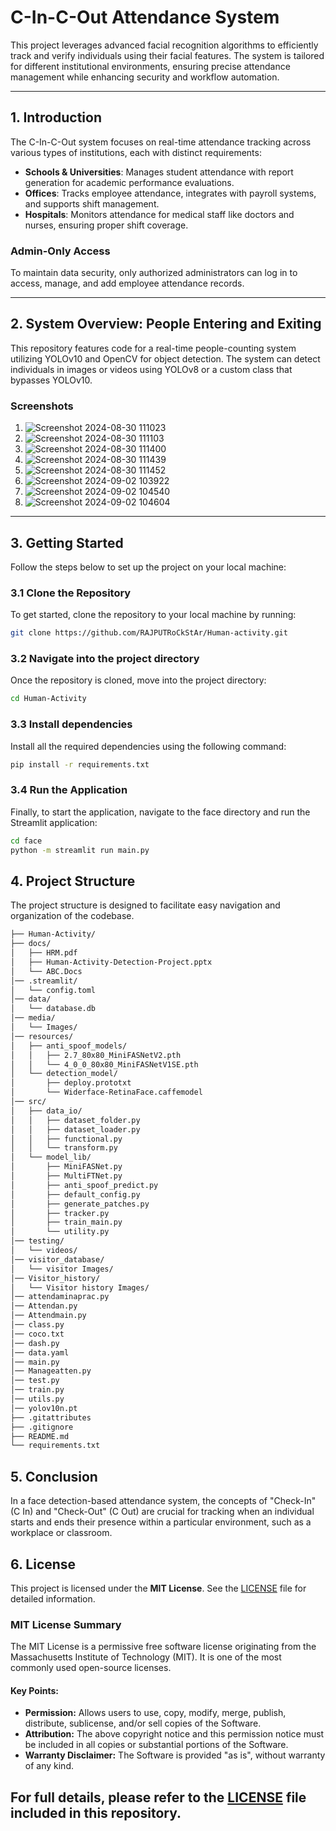 # **C-In-C-Out Attendance System**

This project leverages advanced facial recognition algorithms to efficiently track and verify individuals using their facial features. The system is tailored for different institutional environments, ensuring precise attendance management while enhancing security and workflow automation.

---

## **1. Introduction**

The C-In-C-Out system focuses on real-time attendance tracking across various types of institutions, each with distinct requirements:

- **Schools & Universities**: Manages student attendance with report generation for academic performance evaluations.
- **Offices**: Tracks employee attendance, integrates with payroll systems, and supports shift management.
- **Hospitals**: Monitors attendance for medical staff like doctors and nurses, ensuring proper shift coverage.

### **Admin-Only Access**

To maintain data security, only authorized administrators can log in to access, manage, and add employee attendance records.

---

## **2. System Overview: People Entering and Exiting**

This repository features code for a real-time people-counting system utilizing YOLOv10 and OpenCV for object detection. The system can detect individuals in images or videos using YOLOv8 or a custom class that bypasses YOLOv10.

### **Screenshots**
1. ![Screenshot 2024-08-30 111023](https://github.com/user-attachments/assets/7a6fa99c-4236-49b0-950d-20137556e782)
2. ![Screenshot 2024-08-30 111103](https://github.com/user-attachments/assets/c34aa0c7-9c17-4e88-99f6-b8fa3545d197)
3. ![Screenshot 2024-08-30 111400](https://github.com/user-attachments/assets/92269665-9656-46b0-a139-4e8f2d1ea39d)
4. ![Screenshot 2024-08-30 111439](https://github.com/user-attachments/assets/e9b1c103-aaf0-4762-9ff9-07be7b954faf)
5. ![Screenshot 2024-08-30 111452](https://github.com/user-attachments/assets/de0dc683-b3c5-467c-ba38-fe1bd57d0691)
6. ![Screenshot 2024-09-02 103922](https://github.com/user-attachments/assets/f372ea54-7c55-4c54-b3a2-e7465c52feb9)
7. ![Screenshot 2024-09-02 104540](https://github.com/user-attachments/assets/39d1c50e-f1f9-4f0f-94d7-c7d5f82fac05)
8. ![Screenshot 2024-09-02 104604](https://github.com/user-attachments/assets/685acd8c-91bf-4791-b971-09312fc79999)

---

## **3. Getting Started**

Follow the steps below to set up the project on your local machine:

### **3.1 Clone the Repository**

To get started, clone the repository to your local machine by running:

```bash
git clone https://github.com/RAJPUTRoCkStAr/Human-activity.git
```
### 3.2 Navigate into the project directory 
Once the repository is cloned, move into the project directory:
```bash
cd Human-Activity
```    
### 3.3 Install dependencies
Install all the required dependencies using the following command:
```bash
pip install -r requirements.txt
```
### 3.4 Run the Application
Finally, to start the application, navigate to the face directory and run the Streamlit application:
```bash
cd face     
python -m streamlit run main.py
```
    
## **4. Project Structure**
The project structure is designed to facilitate easy navigation and organization of the codebase.
```bash
├── Human-Activity/
├── docs/
│   ├── HRM.pdf
│   ├── Human-Activity-Detection-Project.pptx
│   └── ABC.Docs
│── .streamlit/
│   └── config.toml
│── data/
│   └── database.db
│── media/
│   └── Images/
│── resources/
│   ├── anti_spoof_models/
│   │   ├── 2.7_80x80_MiniFASNetV2.pth
│   │   └── 4_0_0_80x80_MiniFASNetV1SE.pth
│   └── detection_model/
│       ├── deploy.prototxt
│       └── Widerface-RetinaFace.caffemodel
│── src/
│   ├── data_io/
│   │   ├── dataset_folder.py
│   │   ├── dataset_loader.py
│   │   ├── functional.py
│   │   └── transform.py
│   └── model_lib/
│       ├── MiniFASNet.py
│       ├── MultiFTNet.py
│       ├── anti_spoof_predict.py
│       ├── default_config.py
│       ├── generate_patches.py
│       ├── tracker.py
│       ├── train_main.py
│       └── utility.py
│── testing/
│   └── videos/
│── visitor_database/
│   └── visitor Images/
│── Visitor_history/
│   └── Visitor history Images/
│── attendaminaprac.py
│── Attendan.py
│── Attendmain.py
│── class.py
│── coco.txt
│── dash.py
│── data.yaml
│── main.py
│── Manageatten.py
│── test.py
│── train.py
│── utils.py
│── yolov10n.pt
├── .gitattributes
├── .gitignore
├── README.md
└── requirements.txt

```
## **5. Conclusion**       
In a face detection-based attendance system, the concepts of "Check-In" (C In) and "Check-Out" (C Out) are crucial for tracking when an individual starts and ends their presence within a particular environment, such as a workplace or classroom.

## **6. License**

This project is licensed under the **MIT License**. See the [LICENSE](LICENSE) file for detailed information.

### **MIT License Summary**

The MIT License is a permissive free software license originating from the Massachusetts Institute of Technology (MIT). It is one of the most commonly used open-source licenses. 

#### **Key Points:**
- **Permission:** Allows users to use, copy, modify, merge, publish, distribute, sublicense, and/or sell copies of the Software.
- **Attribution:** The above copyright notice and this permission notice must be included in all copies or substantial portions of the Software.
- **Warranty Disclaimer:** The Software is provided "as is", without warranty of any kind.

For full details, please refer to the [LICENSE](LICENSE) file included in this repository.
---


